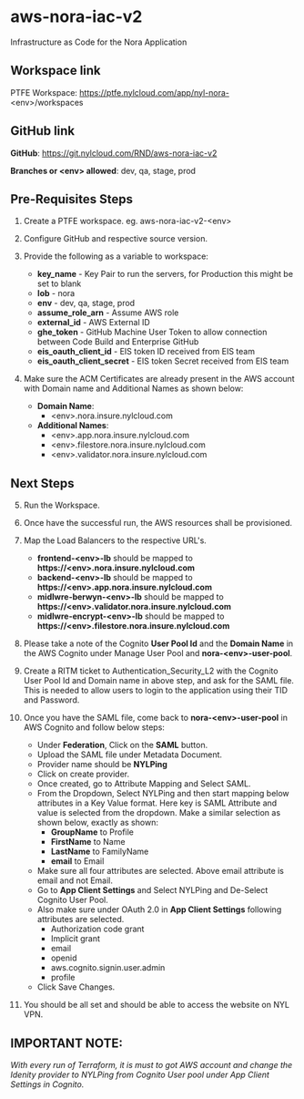 # aws-nora-iac-v2
Infrastructure as Code for the Nora Application

## Workspace link
PTFE Workspace: https://ptfe.nylcloud.com/app/nyl-nora-<<env>env>/workspaces

## GitHub link
**GitHub**: https://git.nylcloud.com/RND/aws-nora-iac-v2

**Branches or <<env>env> allowed**: dev, qa, stage, prod

## Pre-Requisites Steps

1. Create a PTFE workspace. eg. aws-nora-iac-v2-<<env>env>

2. Configure GitHub and respective source version.

3. Provide the following as a variable to workspace:
    * **key_name** - Key Pair to run the servers, for Production this might be set to blank
    * **lob** - nora
    * **env** - dev, qa, stage, prod
    * **assume_role_arn** - Assume AWS role
    * **external_id** - AWS External ID
    * **ghe_token** - GitHub Machine User Token to allow connection between Code Build and Enterprise GitHub
    * **eis_oauth_client_id** - EIS token ID received from EIS team
    * **eis_oauth_client_secret** - EIS token Secret received from EIS team

4. Make sure the ACM Certificates are already present in the AWS account with Domain name and Additional Names as shown below:

    * **Domain Name**: 
       * <<env>env>.nora.insure.nylcloud.com
    * **Additional Names**: 
       * <<env>env>.app.nora.insure.nylcloud.com
       * <<env>env>.filestore.nora.insure.nylcloud.com
       * <<env>env>.validator.nora.insure.nylcloud.com

## Next Steps

5. Run the Workspace.

6. Once have the successful run, the AWS resources shall be provisioned.

7. Map the Load Balancers to the respective URL's.

    * **frontend-<<env>env>-lb** should be mapped to **https://<<env>env>.nora.insure.nylcloud.com**
    * **backend-<<env>env>-lb** should be mapped to **https://<<env>env>.app.nora.insure.nylcloud.com**
    * **midlwre-berwyn-<<env>env>-lb** should be mapped to **https://<<env>env>.validator.nora.insure.nylcloud.com**
    * **midlwre-encrypt-<<env>env>-lb** should be mapped to **https://<<env>env>.filestore.nora.insure.nylcloud.com**
  
8. Please take a note of the Cognito **User Pool Id** and the **Domain Name** in the AWS Cognito under Manage User Pool and **nora-<<env>env>-user-pool**.
  
9. Create a RITM ticket to Authentication_Security_L2 with the Cognito User Pool Id and Domain name in above step, and ask for the SAML file. This is needed to allow users to login to the application using their TID and Password.

10. Once you have the SAML file, come back to **nora-<<env>env>-user-pool** in AWS Cognito and follow below steps:
    * Under **Federation**, Click on the **SAML** button.
    * Upload the SAML file under Metadata Document.
    * Provider name should be **NYLPing**
    * Click on create provider.
    * Once created, go to Attribute Mapping and Select SAML.
    * From the Dropdown, Select NYLPing and then start mapping below attributes in a Key Value format. Here key is SAML Attribute and value is selected from the dropdown. Make a similar selection as shown below, exactly as shown:
      * **GroupName** to Profile
      * **FirstName** to Name
      * **LastName** to FamilyName
      * **email** to Email
    * Make sure all four attributes are selected. Above email attribute is email and not Email.
    * Go to **App Client Settings** and Select NYLPing and De-Select Cognito User Pool. 
    * Also make sure under OAuth 2.0 in **App Client Settings** following attributes are selected.
      * Authorization code grant
      * Implicit grant
      * email
      * openid
      * aws.cognito.signin.user.admin
      * profile
    * Click Save Changes.

11. You should be all set and should be able to access the website on NYL VPN.

## **IMPORTANT NOTE:**
_With every run of Terraform, it is must to got AWS account and change the Idenity provider to NYLPing from Cognito User pool under App Client Settings in Cognito._

